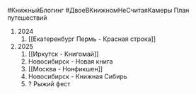#КнижныйБлогинг #ДвоеВКнижномНеСчитаяКамеры
План путешествий
1. 2024
	1. [[Екатеренбург Пермь - Красная строка]]
2. 2025 
	  1. [[Иркутск - Книгомай]]
	  2. Новосибирск - Новая книга 
	  3. [[Москва - Нонфикшен]]
	  4. Новосибирск  - Книжная Сибирь
	  5. ? Рыжий фест
   